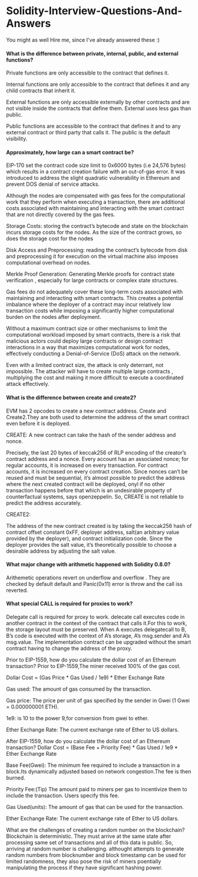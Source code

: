 # Solidity-Interview-Questions-And-Answers
You might as well Hire me, since I've already answered these :) 
#### What is the difference between private, internal, public, and external functions?
Private functions are only accessible to the contract that defines it.

Internal functions are only accessible to the contract that defines it and any child contracts that inherit it.

External functions are only accessible externally by other contracts and are not visible inside the contracts that define them. External uses less gas than public.

Public functions are accessible to the contract that defines it and to any external contract or third party that calls it. The public is the default visibility.</summary></details>

#### Approximately, how large can a smart contract be?
EIP-170 set the contract code size limit to 0x6000 bytes (i.e 24,576 bytes) which results in a contract creation failure with an out-of-gas error. It was introduced to address the slight quadratic vulnerability in Ethereum and prevent DOS denial of service attacks.

Although the nodes are compensated with gas fees for the computational work that they perform when executing a transaction, there are additional costs associated with maintaining and interacting with the smart contract that are not directly covered by the gas fees.

Storage Costs: storing the contract’s bytecode and state on the blockchain incurs storage costs for the nodes. As the size of the contract grows, so does the storage cost for the nodes

Disk Access and Preprocessing: reading the contract’s bytecode from disk and preprocessing it for execution on the virtual machine also imposes computational overhead on nodes.

Merkle Proof Generation: Generating Merkle proofs for contract state verification , especially for large contracts or complex state structures.

Gas fees do not adequately cover these long-term costs associated with maintaining and interacting with smart contracts. This creates a potential imbalance where the deployer of a contract may incur relatively low transaction costs while imposing a significantly higher computational burden on the nodes after deployment.

Without a maximum contract size or other mechanisms to limit the computational workload imposed by smart contracts, there is a risk that malicious actors could deploy large contracts or design contract interactions in a way that maximizes computational work for nodes, effectively conducting a Denial-of-Service (DoS) attack on the network.

Even with a limited contract size, the attack is only deterrant, not impossible. The attacker will have to create multiple large contracts , multiplying the cost and making it more difficult to execute a coordinated attack effectively.

#### What is the difference between create and create2?
EVM has 2 opcodes to create a new contract address. Create and Create2.They are both used to determine the address of the smart contract even before it is deployed.

CREATE: A new contract can take the hash of the sender address and nonce.

Precisely, the last 20 bytes of keccak256 of RLP encoding of the creator’s contract address and a nonce. Every account has an associated nonce; for regular accounts, it is increased on every transaction. For contract accounts, it is increased on every contract creation. Since nonces can’t be reused and must be sequential, it’s almost possible to predict the address where the next created contract will be deployed, onyl if no other transaction happens before that which is an undesirable property of counterfactual systems, says openzeppelin. So, CREATE is not reliable to predict the address accurately.

CREATE2:

The address of the new contract created is by taking the keccak256 hash of contract offset constant 0xFF, deployer address, salt(an arbitrary value provided by the deployer), and contract initialization code. Since the deployer provides the salt value, it’s theoretically possible to choose a desirable address by adjusting the salt value.

#### What major change with arithmetic happened with Solidity 0.8.0?
Arithemetic operations revert on underflow and overflow . They are checked by default default and Panic(0x11) error is throw and the call iss reverted.

#### What special CALL is required for proxies to work?
Delegate call is required for proxy to work. delecate call executes code in another contract in the context of the contract that calls it.For this to work, the storage layout must be preserved. When A executes delegatecall to B, B’s code is executed with the context of A’s storage, A’s msg.sender and A’s msg.value. The implementation contract can be upgraded without the smart contract having to change the address of the proxy.

Prior to EIP-1559, how do you calculate the dollar cost of an Ethereum transaction?
Prior to EIP-1559,The miner received 100% of the gas cost.

Dollar Cost = (Gas Price * Gas Used / 1e9) * Ether Exchange Rate

Gas used: The amount of gas consumed by the transaction.

Gas price: The price per unit of gas specified by the sender in Gwei (1 Gwei = 0.000000001 ETH).

1e9: is 10 to the power 9,for conversion from gwei to ether.

Ether Exchange Rate: The current exchange rate of Ether to US dollars.

After EIP-1559, how do you calculate the dollar cost of an Ethereum transaction?
Dollar Cost = (Base Fee + Priority Fee) * Gas Used / 1e9 * Ether Exchange Rate

Base Fee(Gwei): The minimum fee required to include a transaction in a block.Its dynamically adjusted based on network congestion.The fee is then burned.

Priority Fee:(Tip) The amount paid to miners per gas to incentivize them to include the transaction. Users specify this fee.

Gas Used(units): The amount of gas that can be used for the transaction.

Ether Exchange Rate: The current exchange rate of Ether to US dollars.

What are the challenges of creating a random number on the blockchain?
Blockchain is deterministic. They must arrive at the same state after processing same set of transactions and all of this data is public. So, arriving at random number is challenging. althought attempts to generate random numbers from blocknumber and block timestamp can be used for limited randomness, they also pose the risk of miners poentially manipulating the process if they have significant hashing power.

